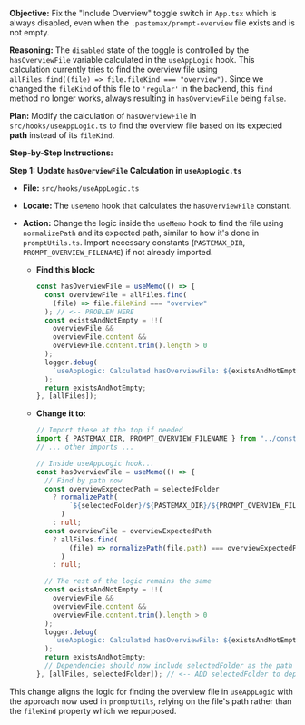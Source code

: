 **Objective:** Fix the "Include Overview" toggle switch in `App.tsx` which is always disabled, even when the `.pastemax/prompt-overview` file exists and is not empty.

**Reasoning:** The `disabled` state of the toggle is controlled by the `hasOverviewFile` variable calculated in the `useAppLogic` hook. This calculation currently tries to find the overview file using `allFiles.find((file) => file.fileKind === "overview")`. Since we changed the `fileKind` of this file to `'regular'` in the backend, this `find` method no longer works, always resulting in `hasOverviewFile` being `false`.

**Plan:** Modify the calculation of `hasOverviewFile` in `src/hooks/useAppLogic.ts` to find the overview file based on its expected **path** instead of its `fileKind`.

**Step-by-Step Instructions:**

**Step 1: Update `hasOverviewFile` Calculation in `useAppLogic.ts`**

- **File:** `src/hooks/useAppLogic.ts`
- **Locate:** The `useMemo` hook that calculates the `hasOverviewFile` constant.
- **Action:** Change the logic inside the `useMemo` hook to find the file using `normalizePath` and its expected path, similar to how it's done in `promptUtils.ts`. Import necessary constants (`PASTEMAX_DIR`, `PROMPT_OVERVIEW_FILENAME`) if not already imported.

  - **Find this block:**
    ```typescript
    const hasOverviewFile = useMemo(() => {
      const overviewFile = allFiles.find(
        (file) => file.fileKind === "overview"
      ); // <-- PROBLEM HERE
      const existsAndNotEmpty = !!(
        overviewFile &&
        overviewFile.content &&
        overviewFile.content.trim().length > 0
      );
      logger.debug(
        `useAppLogic: Calculated hasOverviewFile: ${existsAndNotEmpty}`
      );
      return existsAndNotEmpty;
    }, [allFiles]);
    ```
  - **Change it to:**

    ```typescript
    // Import these at the top if needed
    import { PASTEMAX_DIR, PROMPT_OVERVIEW_FILENAME } from "../constants";
    // ... other imports ...

    // Inside useAppLogic hook...
    const hasOverviewFile = useMemo(() => {
      // Find by path now
      const overviewExpectedPath = selectedFolder
        ? normalizePath(
            `${selectedFolder}/${PASTEMAX_DIR}/${PROMPT_OVERVIEW_FILENAME}`
          )
        : null;
      const overviewFile = overviewExpectedPath
        ? allFiles.find(
            (file) => normalizePath(file.path) === overviewExpectedPath
          )
        : null;

      // The rest of the logic remains the same
      const existsAndNotEmpty = !!(
        overviewFile &&
        overviewFile.content &&
        overviewFile.content.trim().length > 0
      );
      logger.debug(
        `useAppLogic: Calculated hasOverviewFile: ${existsAndNotEmpty}`
      );
      return existsAndNotEmpty;
      // Dependencies should now include selectedFolder as the path depends on it
    }, [allFiles, selectedFolder]); // <-- ADD selectedFolder to dependencies
    ```

This change aligns the logic for finding the overview file in `useAppLogic` with the approach now used in `promptUtils`, relying on the file's path rather than the `fileKind` property which we repurposed.
